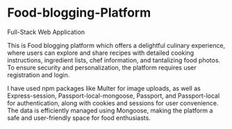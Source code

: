 # Food-blogging-Platform
Full-Stack Web Application

This is Food blogging platform which offers a delightful culinary experience, where users can explore and share recipes with detailed cooking instructions, ingredient lists, chef information, and tantalizing food photos. To ensure security and personalization, the platform requires user registration and login.

I have used npm packages like Multer for image uploads, as well as Express-session, Passport-local-mongoose, Passport, and Passport-local for authentication, along with cookies and sessions for user convenience. The data is efficiently managed using Mongoose, making the platform a safe and user-friendly space for food enthusiasts.

